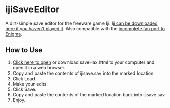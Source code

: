 # ijiSaveEditor
A dirt-simple save editor for the freeware game Iji.
[Iji can be downloaded here if you haven't played it](http://www.remar.se/daniel/iji.php).
Also compatible with the [incomplete fan port to Enigma](https://bitbucket.org/sethhetu/iji_enigma/downloads).

## How to Use
1. [Click here to open](https://cdn.rawgit.com/ilag11111/ijiSaveEditor/229d8282094cdf078d0a45a5f0d7be43acb6dabc/saveHax.html) or download saveHax.html to your computer and open it in a web browser.
2. Copy and paste the contents of ijisave.sav into the marked location.
3. Click Load.
4. Make your edits.
5. Click Save.
6. Copy and paste the contents of the marked location back into ijisave.sav
7. Enjoy.
